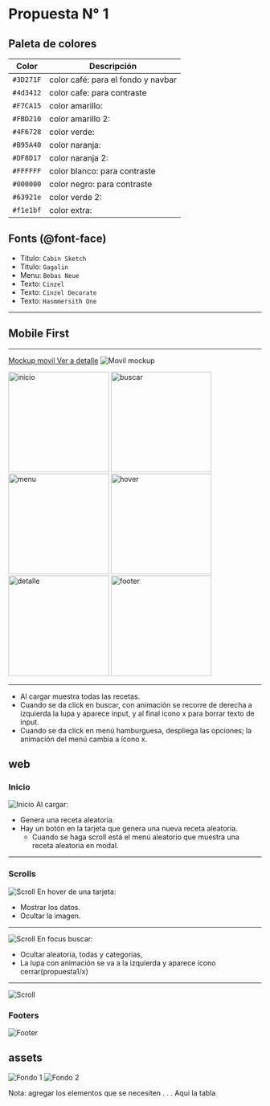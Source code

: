 # Propuesta N° 1

## Paleta de colores
| Color | Descripción |
|-------|-------------|
| `#3D271F` | color café: para el fondo y navbar |
| `#4d3412` | color cafe: para contraste |
| `#F7CA15` | color amarillo: |
| `#FBD210` | color amarillo 2:  |
| `#4F6728` | color verde:  |
| `#B95A40` | color naranja:  |
| `#DF8D17` | color naranja 2:  |
| `#FFFFFF` | color blanco: para contraste |
| `#000000` | color negro: para contraste |
| `#63921e` | color verde 2: |
| `#f1e1bf` | color extra: |


## Fonts (@font-face)
* Titulo: `Cabin Sketch`
* Titulo: `Gagalin`
* Menu: `Bebas Neue`
* Texto: `Cinzel`
* Texto: `Cinzel Decorate`
* Texto: `Hasmmersith One`

---
## Mobile First
---
[Mockup movil  Ver a detalle](propuesta1/movil-mockup.pdf)
![Movil mockup](propuesta1/movil-mockup.png)

<!-- ![Inicio](propuesta1/movil-inicio.png) -->
<img src="propuesta1/movil-inicio.png" alt="inicio" heigth="200px" width="200px">
<img src="propuesta1/movil-buscar.png" alt="buscar" heigth="200px" width="200px">
<img src="propuesta1/movil-menu.png" alt="menu" heigth="200px" width="200px">
<img src="propuesta1/movil-hover.png" alt="hover" heigth="200px" width="200px">
<img src="propuesta1/movil-detalle.png" alt="detalle" heigth="200px" width="200px">
<img src="propuesta1/movil-footer.png" alt="footer" heigth="200px" width="200px">

---

* Al cargar muestra todas las recetas.
* Cuando se da click en buscar, con animación se recorre de derecha a izquierda la lupa y aparece input, y al final icono x para borrar texto de input.
* Cuando se da click en menú hamburguesa, despliega las opciones; la animación del menú cambia a ícono x.


## web
### Inicio
![Inicio](propuesta1/web-inicio.png)
Al cargar:
 - Genera una receta aleatoria.
 - Hay un botón en la tarjeta que genera una nueva receta aleatoria.
   - Cuando se haga scroll está el menú aleatorio que muestra una receta aleatoria en modal.

---


### Scrolls
![Scroll](propuesta1/web-scroll1.png)
En hover de una tarjeta:
 - Mostrar los datos.
 - Ocultar la imagen.

---


![Scroll](propuesta1/web-scroll2.png)
En focus buscar:
 - Ocultar aleatoria, todas y categorias, 
 - La lupa con animación se va a la izquierda y aparece ícono cerrar(propuesta1/x)

---


![Scroll](propuesta1/web-scroll3.png)

### Footers
![Footer](propuesta1/web-footer.png)





## assets
![Fondo 1](propuesta1/fondo1.jpg)
![Fondo 2](propuesta1/fondo2.jpeg)

Nota: agregar los elementos que se necesiten
.
.
.
Aqui la tabla
